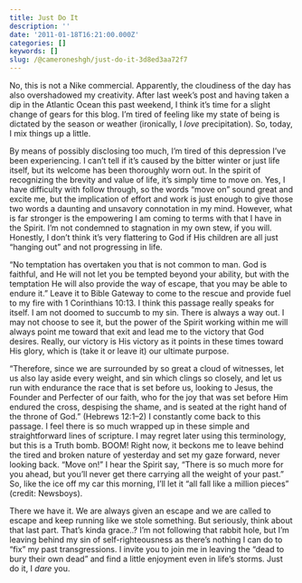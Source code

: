 ```yaml
---
title: Just Do It
description: ''
date: '2011-01-18T16:21:00.000Z'
categories: []
keywords: []
slug: /@cameroneshgh/just-do-it-3d8ed3aa72f7
---
```


No, this is not a Nike commercial. Apparently, the cloudiness of the day has also overshadowed my creativity. After last week’s post and having taken a dip in the Atlantic Ocean this past weekend, I think it’s time for a slight change of gears for this blog. I’m tired of feeling like my state of being is dictated by the season or weather (ironically, I _love_ precipitation). So, today, I mix things up a little.

By means of possibly disclosing too much, I’m tired of this depression I’ve been experiencing. I can’t tell if it’s caused by the bitter winter or just life itself, but its welcome has been thoroughly worn out. In the spirit of recognizing the brevity and value of life, it’s simply time to move on. Yes, I have difficulty with follow through, so the words “move on” sound great and excite me, but the implication of effort and work is just enough to give those two words a daunting and unsavory connotation in my mind. However, what is far stronger is the empowering I am coming to terms with that I have in the Spirit. I’m not condemned to stagnation in my own stew, if you will. Honestly, I don’t think it’s very flattering to God if His children are all just “hanging out” and not progressing in life.

“No temptation has overtaken you that is not common to man. God is faithful, and He will not let you be tempted beyond your ability, but with the temptation He will also provide the way of escape, that you may be able to endure it.” Leave it to Bible Gateway to come to the rescue and provide fuel to my fire with 1 Corinthians 10:13. I think this passage really speaks for itself. I am not doomed to succumb to my sin. There is always a way out. I may not choose to see it, but the power of the Spirit working within me will always point me toward that exit and lead me to the victory that God desires. Really, our victory is His victory as it points in these times toward His glory, which is (take it or leave it) our ultimate purpose.

“Therefore, since we are surrounded by so great a cloud of witnesses, let us also lay aside every weight, and sin which clings so closely, and let us run with endurance the race that is set before us, looking to Jesus, the Founder and Perfecter of our faith, who for the joy that was set before Him endured the cross, despising the shame, and is seated at the right hand of the throne of God.” (Hebrews 12:1–2) I constantly come back to this passage. I feel there is so much wrapped up in these simple and straightforward lines of scripture. I may regret later using this terminology, but this is a Truth bomb. BOOM! Right now, it beckons me to leave behind the tired and broken nature of yesterday and set my gaze forward, never looking back. “Move on!” I hear the Spirit say, “There is so much more for you ahead, but you’ll never get there carrying all the weight of your past.” So, like the ice off my car this morning, I’ll let it “all fall like a million pieces” (credit: Newsboys).

There we have it. We are always given an escape and we are called to escape and keep running like we stole something. But seriously, think about that last part. That’s kinda grace..? I’m not following that rabbit hole, but I’m leaving behind my sin of self-righteousness as there’s nothing I can do to “fix” my past transgressions. I invite you to join me in leaving the “dead to bury their own dead” and find a little enjoyment even in life’s storms. Just do it, I _dare_ you.